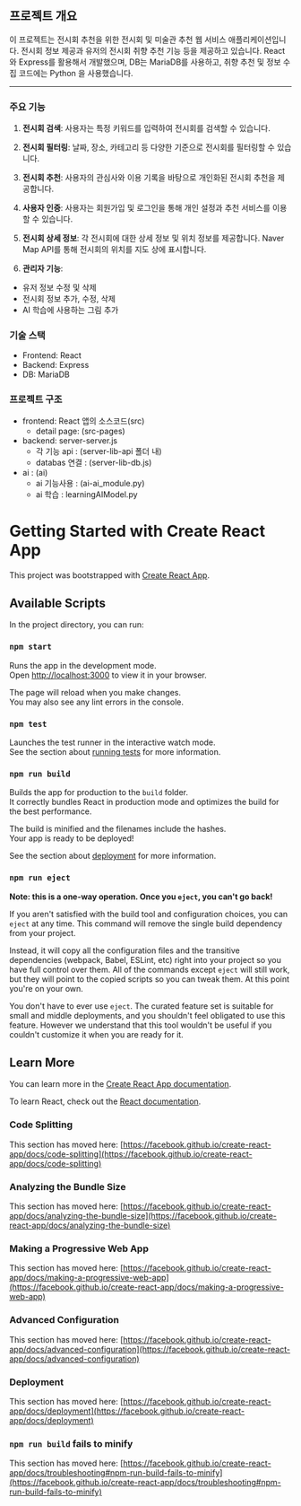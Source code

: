 ## 프로젝트 개요

이 프로젝트는 전시회 추천을 위한 전시회 및 미술관 추천 웹 서비스 애플리케이션입니다. 
전시회 정보 제공과 유저의 전시회 취향 추천 기능 등을 제공하고 있습니다.
React 와 Express를 활용해서 개발했으며, DB는 MariaDB를 사용하고, 취향 추천 및 정보 수집 코드에는 Python 을 사용했습니다.
***

### 주요 기능

1. **전시회 검색**: 사용자는 특정 키워드를 입력하여 전시회를 검색할 수 있습니다.

2. **전시회 필터링**: 날짜, 장소, 카테고리 등 다양한 기준으로 전시회를 필터링할 수 있습니다.

3. **전시회 추천**: 사용자의 관심사와 이용 기록을 바탕으로 개인화된 전시회 추천을 제공합니다.
 
4. **사용자 인증**: 사용자는 회원가입 및 로그인을 통해 개인 설정과 추천 서비스를 이용할 수 있습니다.

5. **전시회 상세 정보**: 각 전시회에 대한 상세 정보 및 위치 정보를 제공합니다. Naver Map API를 통해 전시회의 위치를 지도 상에 표시합니다.
6. **관리자 기능**:
+ 유저 정보 수정 및 삭제
+ 전시회 정보 추가, 수정, 삭제
+ AI 학습에 사용하는 그림 추가

### 기술 스택
+ Frontend: React
+ Backend: Express
+ DB: MariaDB

### 프로젝트 구조
+ frontend: React 앱의 소스코드(src)
  + detail page: (src-pages)
+ backend: server-server.js
  + 각 기능 api : (server-lib-api 폴더 내)
  + databas 연결 : (server-lib-db.js)
+ ai : (ai)
  + ai 기능사용 : (ai-ai_module.py)
  + ai 학습 : learningAIModel.py


# Getting Started with Create React App

This project was bootstrapped with [Create React App](https://github.com/facebook/create-react-app).

## Available Scripts

In the project directory, you can run:

### `npm start`

Runs the app in the development mode.\
Open [http://localhost:3000](http://localhost:3000) to view it in your browser.

The page will reload when you make changes.\
You may also see any lint errors in the console.

### `npm test`

Launches the test runner in the interactive watch mode.\
See the section about [running tests](https://facebook.github.io/create-react-app/docs/running-tests) for more information.

### `npm run build`

Builds the app for production to the `build` folder.\
It correctly bundles React in production mode and optimizes the build for the best performance.

The build is minified and the filenames include the hashes.\
Your app is ready to be deployed!

See the section about [deployment](https://facebook.github.io/create-react-app/docs/deployment) for more information.

### `npm run eject`

**Note: this is a one-way operation. Once you `eject`, you can't go back!**

If you aren't satisfied with the build tool and configuration choices, you can `eject` at any time. This command will remove the single build dependency from your project.

Instead, it will copy all the configuration files and the transitive dependencies (webpack, Babel, ESLint, etc) right into your project so you have full control over them. All of the commands except `eject` will still work, but they will point to the copied scripts so you can tweak them. At this point you're on your own.

You don't have to ever use `eject`. The curated feature set is suitable for small and middle deployments, and you shouldn't feel obligated to use this feature. However we understand that this tool wouldn't be useful if you couldn't customize it when you are ready for it.

## Learn More

You can learn more in the [Create React App documentation](https://facebook.github.io/create-react-app/docs/getting-started).

To learn React, check out the [React documentation](https://reactjs.org/).

### Code Splitting

This section has moved here: [https://facebook.github.io/create-react-app/docs/code-splitting](https://facebook.github.io/create-react-app/docs/code-splitting)

### Analyzing the Bundle Size

This section has moved here: [https://facebook.github.io/create-react-app/docs/analyzing-the-bundle-size](https://facebook.github.io/create-react-app/docs/analyzing-the-bundle-size)

### Making a Progressive Web App

This section has moved here: [https://facebook.github.io/create-react-app/docs/making-a-progressive-web-app](https://facebook.github.io/create-react-app/docs/making-a-progressive-web-app)

### Advanced Configuration

This section has moved here: [https://facebook.github.io/create-react-app/docs/advanced-configuration](https://facebook.github.io/create-react-app/docs/advanced-configuration)

### Deployment

This section has moved here: [https://facebook.github.io/create-react-app/docs/deployment](https://facebook.github.io/create-react-app/docs/deployment)

### `npm run build` fails to minify

This section has moved here: [https://facebook.github.io/create-react-app/docs/troubleshooting#npm-run-build-fails-to-minify](https://facebook.github.io/create-react-app/docs/troubleshooting#npm-run-build-fails-to-minify)
